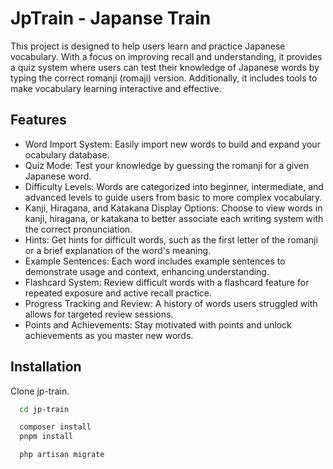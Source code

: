 
# JpTrain - Japanse Train

This project is designed to help users learn and practice Japanese vocabulary. With a focus on improving recall and understanding, it provides a quiz system where users can test their knowledge of Japanese words by typing the correct romanji (romaji) version. Additionally, it includes tools to make vocabulary learning interactive and effective.


## Features


- Word Import System: Easily import new words to build and expand your ocabulary database.
- Quiz Mode: Test your knowledge by guessing the romanji for a given Japanese word.
- Difficulty Levels: Words are categorized into beginner, intermediate, and advanced levels to guide users from basic to more complex vocabulary.
- Kanji, Hiragana, and Katakana Display Options: Choose to view words in kanji, hiragana, or katakana to better associate each writing system with the correct pronunciation.
- Hints: Get hints for difficult words, such as the first letter of the romanji or a brief explanation of the word's meaning.
- Example Sentences: Each word includes example sentences to demonstrate usage and context, enhancing understanding.
- Flashcard System: Review difficult words with a flashcard feature for repeated exposure and active recall practice.
- Progress Tracking and Review: A history of words users struggled with allows for targeted review sessions.
- Points and Achievements: Stay motivated with points and unlock achievements as you master new words.

## Installation

Clone jp-train.

```bash
  cd jp-train

  composer install
  pnpm install

  php artisan migrate
```
    